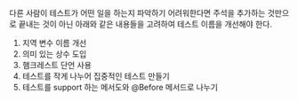다른 사람이 테스트가 어떤 일을 하는지 파악하기 어려워한다면 주석을 추가하는 것만으로 끝내는 것이 아닌 아래와 같은 내용들을 고려하여 테스트 이름을 개선해야 한다.
1. 지역 변수 이름 개선
2. 의미 있는 상수 도입
3. 햄크레스트 단언 사용
4. 테스트를 작게 나누어 집중적인 테스트 만들기
5. 테스트를 support 하는 메서도와 @Before 메서드로 나누기


